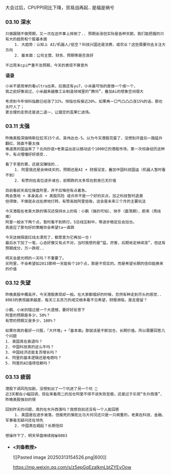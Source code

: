 
大会过后，CPI/PPI同比下降，贸易战再起.. 是福是祸兮

### 03.10 深水

	只做跟随不做预期，又一次在这件事上摔倒了.. 预期会涨但实际是各种天鹅，我们能把握的只有大的趋势和个股基本面
		1. 大趋势：认知上 AI/机器人/低空？科技兴国还是消费，或农业？这些需要你去关注大方向
		2. 基本面：公司主营、财务、预期等是否良好
		   
	不过周末cpi严重不及预期，今天的表现不算意外


  **语录**

	小米不是简单的看ultra出来，后面还有yu7，小米最可怕的是做一个成一个，
	我之前好像说过，小米越来越像工业制造领域里的“腾讯”，叠加Ai的想象空间很大
	
	考虑到今年恒科指数已经涨了32%，恒指也有接近20%，如果再一口气凸凸凸涨15%的话，那也太吓人了；
	更合理的走势还是进二退一，让踏空的歪果仁进场。


### 03.11 太强

	昨晚美股深插特斯拉狂泻15个点、英伟达也-5。以为今天港股完蛋了，没想到开盘后一路猛升翻红，简直不要太强
	难道真的国运来了？北向抄底+老美溢出足以撼动这个1000亿的港股市场，第一次彻身经历这种牛，有点懵懂好好感受..
	
	看了手里的票，还是没赚钱的.. 
		1. 阿里我还是会继续买的，预期还是AI + 财报没变，叠加中国科技国运（机器人暂时看不到）
		2. 有赞则在高位逐步减仓，前期跌的太多现在割舍已无价值
	   
	目前看前天高位接盘阿里，并不后悔但有点着急。
	两会落地 + 本身高点 + 美股风险 或许并不是一个好的买点，加之科技暂时退潮
	但得做，不做就永远在原地打转。有赞高抛阿里低吸，这会是未来三个月的主要玩法
	
	今天港股在老美大跌的情况还保持水上的有：小鹏（强的可怕）、快手（震荡期）、蔚来（周线难）
	阿里一般水下两个点，暂时看不到转灯。5日线压制中，等逐步稳定后会加仓。
	真是应了那句好的策略你会希望ta一直跌
	
	今天这根探底红线太漂亮了，都愿意为它再加一仓！
	最后水下加了一笔，心态好像又有点不对，当时我想的是“猛，厉害，后期肯定继续涨”，但这有预期成分，万一跌呢..
	
	明天会是光明的一天吗？不重要了。
	买阿里，不会希望如2013那样一天能有个10个点，那是不现实的。而是希望长期的信仰能换来的价值


### 03.12 失望

	昨晚美股中概高开，今天港股表现却一般。在大家都唱好的时候，忽然有种走到尽头的感觉..
	8083的表现越来越差，每天三五百万的成交根本看不见希望，财报濒临，是走是留？
	
	小鹏、小米的错过是一个大遗憾，要好好反思下
	阿里的预期是多少，50%？
	有赞的预期又是多少，100%？
	
	如果你真的看好一只股，「大环境」+「基本面」那就该是不断加仓，长期价值。所以需要回答几个问题
	1. 美国真在衰退吗？
	2. 中国科技真的这么牛吗？
	3. 中国经济还能复苏增长吗？
	4. 阿里的基本逻辑还是电商吗？
	5. 阿里的AI值得信赖吗？

### 03.13 疲弱

	港股下调风险加剧，没想到出了一个坑进了另一个坑 🤦
	近3天都在小幅回调，现在来看周二的加仓阿里不得不说失败至极，还是过于乐观“东升西落”，昨晚美股强劲的很
	
	回到昨天的问题，真的在东升西落吗？我想目前还没有一个人能回答
		1. 美国是在逐步衰落，但瘦死的骆驼比马大何况还只是一只病重的，老美在科技、金融、军事毫无疑问还在领先
		2. 中国真在崛起？长期信仰
		
	想操作下了，明天早盘继续抛🗑️8083


-  **<刘备教授>**
  
	 
	![[Pasted image 20250313154526.png|600]]
	
	 https://mp.weixin.qq.com/s/z5epGqEzalkmLbtZYEvOow
